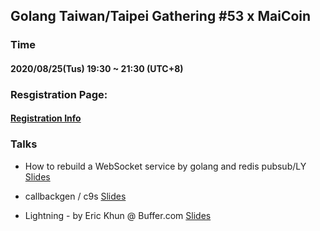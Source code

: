 ## Golang Taiwan/Taipei Gathering #53 x MaiCoin

### Time

#### 2020/08/25(Tus) 19:30 ~ 21:30  (UTC+8)

### Resgistration Page:

#### [Registration Info](https://www.meetup.com/golang-taipei-meetup/events/272373659/)

### Talks

- How to rebuild a WebSocket service by golang and redis pubsub/LY [Slides](https://speakerdeck.com/yhsiang/how-to-rebuild-a-websocket-service-by-golang-and-redis)
- callbackgen / c9s [Slides]()

- Lightning - by Eric Khun @ Buffer.com [Slides](https://docs.google.com/presentation/d/128yBkTIAeiZdnfKYxXvEdPKZdmyZ_MX6cCObQOPki_M/edit?usp=sharing)

